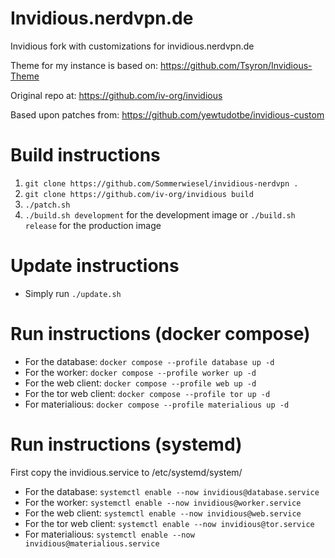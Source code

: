 # Invidious.nerdvpn.de
Invidious fork with customizations for invidious.nerdvpn.de

Theme for my instance is based on: https://github.com/Tsyron/Invidious-Theme

Original repo at: https://github.com/iv-org/invidious

Based upon patches from: https://github.com/yewtudotbe/invidious-custom


# Build instructions

1. `git clone https://github.com/Sommerwiesel/invidious-nerdvpn .`
2. `git clone https://github.com/iv-org/invidious build`
3. `./patch.sh`
4. `./build.sh development` for the development image or `./build.sh release` for the production image

# Update instructions

- Simply run `./update.sh`

# Run instructions (docker compose)

- For the database: `docker compose --profile database up -d`
- For the worker: `docker compose --profile worker up -d` 
- For the web client: `docker compose --profile web up -d`
- For the tor web client: `docker compose --profile tor up -d`
- For materialious: `docker compose --profile materialious up -d`

# Run instructions (systemd)

First copy the invidious.service to /etc/systemd/system/

- For the database: `systemctl enable --now invidious@database.service`
- For the worker: `systemctl enable --now invidious@worker.service` 
- For the web client: `systemctl enable --now invidious@web.service`
- For the tor web client: `systemctl enable --now invidious@tor.service`
- For materialious: `systemctl enable --now invidious@materialious.service`


